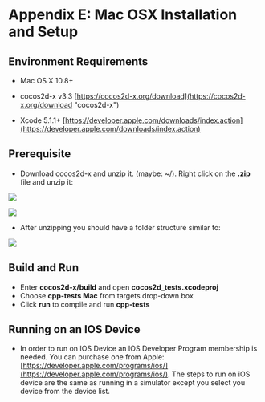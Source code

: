 # Appendix E: Mac OSX Installation and Setup

## Environment Requirements
* Mac OS X 10.8+

* cocos2d-x v3.3 [https://cocos2d-x.org/download](https://cocos2d-x.org/download "cocos2d-x")

* Xcode 5.1.1+ [https://developer.apple.com/downloads/index.action](https://developer.apple.com/downloads/index.action)

## Prerequisite
* Download cocos2d-x and unzip it. (maybe: ~/). Right click on the __.zip__ file
and unzip it:

![](D-img/unzip.png "")

![](D-img/unzipping.png "")

* After unzipping you should have a folder structure similar to:

![](D-img/contents.png "")

## Build and Run
* Enter __cocos2d-x/build__ and open __cocos2d_tests.xcodeproj__
* Choose __cpp-tests Mac__ from targets drop-down box  
* Click __run__ to compile and run __cpp-tests__

## Running on an IOS Device
* In order to run on IOS Device an IOS Developer Program membership is needed.
You can purchase one from Apple: [https://developer.apple.com/programs/ios/](https://developer.apple.com/programs/ios/).
The steps to run on iOS device are the same as running in a simulator except you
select you device from the device list.
